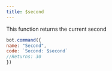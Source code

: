```yaml
---
title: $second
---
```


This function returns the current second

```javascript
bot.command({
name: "Second",
code: `Second: $second`
//Returns: 30
})
```

